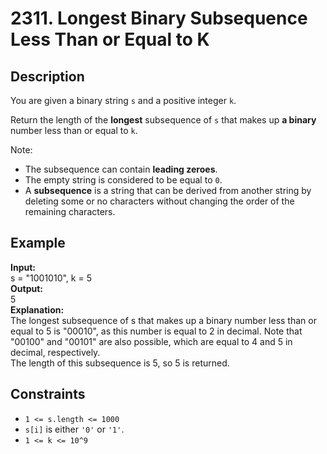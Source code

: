 # 2311. Longest Binary Subsequence Less Than or Equal to K

## Description

You are given a binary string `s` and a positive integer `k`.  

Return the length of the **longest** subsequence of `s` that makes up **a binary** number less than or equal to `k`.

Note:  

- The subsequence can contain **leading zeroes**.
- The empty string is considered to be equal to `0`.
- A **subsequence** is a string that can be derived from another string by deleting some or no characters without changing the order of the remaining characters.

## Example

**Input:**  
s = "1001010", k = 5
<br>
**Output:**
<br>
5
<br>
**Explanation:**
<br>
The longest subsequence of s that makes up a binary number less than or equal to 5 is "00010", as this number is equal to 2 in decimal.
Note that "00100" and "00101" are also possible, which are equal to 4 and 5 in decimal, respectively.  
The length of this subsequence is 5, so 5 is returned.

## Constraints

- `1 <= s.length <= 1000`
- `s[i]` is either `'0'` or `'1'`.
- `1 <= k <= 10^9`
